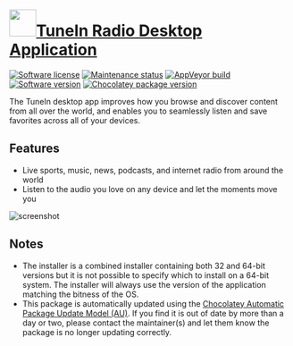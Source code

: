 # [<img src="https://cdn.jsdelivr.net/gh/dgalbraith/chocolatey-packages@4ca4bb149356048ba158a4e3e0ae5ae1d0b9ac22/icons/tunein-radio.png" width="48" height="48" />TuneIn Radio Desktop Application](<https://chocolatey.org/packages/tunein-radio>)

[![Software license](https://img.shields.io/badge/license-proprietary-lightgrey)](https://tunein.com/policies/)
[![Maintenance status](https://img.shields.io/badge/maintained%3F-yes-green.svg)](https://github.com/dgalbraith/chocolatey-packages/graphs/commit-activity)
[![AppVeyor build](https://img.shields.io/appveyor/ci/dgalbraith/chocolatey-packages)](https://ci.appveyor.com/project/dgalbraith/chocolatey-packages)
[![Software version](https://img.shields.io/badge/version-1.18.0-blue)](https://tunein.com/get-tunein/download/)
[![Chocolatey package version](https://img.shields.io/chocolatey/v/tunein-radio?label=Chocolatey)](https://chocolatey.org/packages/tunein-radio)

The TuneIn desktop app improves how you browse and discover content from all over the world, and enables you to seamlessly listen and save favorites across all of your devices.

## Features

* Live sports, music, news, podcasts, and internet radio from around the world
* Listen to the audio you love on any device and let the moments move you

![screenshot](https://cdn.jsdelivr.net/gh/dgalbraith/chocolatey-packages@4ca4bb149356048ba158a4e3e0ae5ae1d0b9ac22/automatic/tunein-radio/screenshot.png)

## Notes

* The installer is a combined installer containing both 32 and 64-bit versions but it is not possible to specify which to install on a 64-bit system.  The
  installer will always use the version of the application matching the bitness of the OS.
* This package is automatically updated using the [Chocolatey Automatic Package Update Model (AU)](https://github.com/majkinetor/au/blob/master/README.md).
  If you find it is out of date by more than a day or two, please contact the maintainer(s) and let them know the package is no longer updating correctly.
